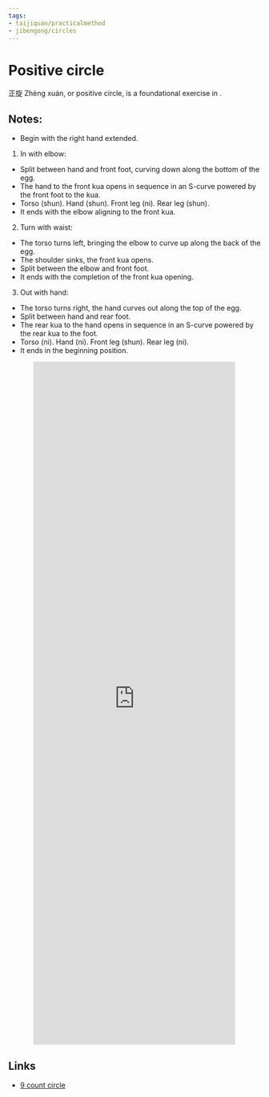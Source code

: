 ```yaml
---
tags:
- taijiquan/practicalmethod
- jibengong/circles
---
```


# Positive circle

正旋 Zhèng xuán, or positive circle, is a foundational exercise in <practicalmethod>.

## Notes:

- Begin with the right hand extended.
1. In with elbow:
  - Split between hand and front foot, curving down along the bottom of the egg.
  - The hand to the front kua opens in sequence in an S-curve powered by the front foot to the kua.
  - Torso (shun). Hand (shun). Front leg (ni). Rear leg (shun).
  - It ends with the elbow aligning to the front kua.
2. Turn with waist:
  - The torso turns left, bringing the elbow to curve up along the back of the egg.
  - The shoulder sinks, the front kua opens.
  - Split between the elbow and front foot.
  - It ends with the completion of the front kua opening.
3. Out with hand:
  - The torso turns right, the hand curves out along the top of the egg.
  - Split between hand and rear foot.
  - The rear kua to the hand opens in sequence in an S-curve powered by the rear kua to the foot.
  - Torso (ni). Hand (ni). Front leg (shun). Rear leg (ni).
  - It ends in the beginning position.
  
<div style="text-align: center;"><iframe width="80%" height="35%" src="https://www.youtube.com/embed/CaEo-JPenQ" frameborder="0" allow="accelerometer; autoplay; encrypted-media; gyroscope; picture-in-picture" allowfullscreen></iframe></div>

## Links
- [9 count circle](http://practicalmethod.com/2018/09/9-count-circle-online-video-trailer/)
